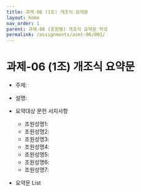 ```yaml
---
title: 과제-06 (1조) 개조식 요약문
layout: home
nav_order: 1
parent: 과제-06 (조원별) 개조식 요약문 작성
permalink: /assignments/asmt-06/001/
---
```


# 과제-06 (1조) 개조식 요약문

- 주제: 
- 설명: 
- 요약대상 문헌 서지사항
  - 조원성명1: 
  - 조원성명2: 
  - 조원성명3: 
  - 조원성명4: 
  - 조원성명5: 
  - 조원성명6:
  - 조원성명7:  

- 요약문 List

